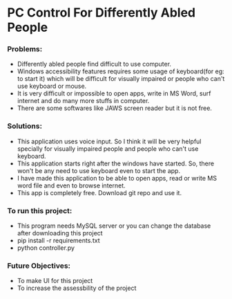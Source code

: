 # PC Control For Differently Abled People

### Problems:
<ul>
  <li>Differently abled people find difficult to use computer.</li>
  <li>Windows accessibility features requires some usage of keyboard(for eg: to start it) which will be difficult for visually impaired or people who can't use keyboard or mouse.</li>
  <li>It is very difficult or impossible to open apps, write in MS Word, surf internet and do many more stuffs in computer.</li>
  <li>There are some softwares like JAWS screen reader but it is not free.</li>
</ul>

### Solutions:
<ul>
  <li>This application uses voice input. So I think it will be very helpful specially for visually impaired people and people who can't use keyboard.</li>
  <li>This application starts right after the windows have started. So, there won't be any need to use keyboard even to start the app.</li>
  <li>I have made this application to be able to open apps, read or write MS word file and even to browse internet.</li>
  <li>This app is completely free. Download git repo and use it.</li>  
</ul>  

### To run this project:
<ul>
  <li>This program needs MySQL server or you can change the database after downloading this project</li>
  <li>pip install -r requirements.txt</li>
  <li>python controller.py</li>
</ul>

### Future Objectives:
<ul>
  <li>To make UI for this project</li>
  <li>To increase the assessbility of the project</li>
</ul>
